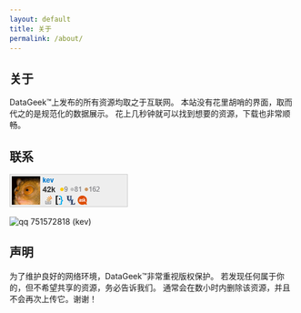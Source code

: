 ```yaml
---
layout: default
title: 关于
permalink: /about/
---
```


## 关于

DataGeek™上发布的所有资源均取之于互联网。
本站没有花里胡哨的界面，取而代之的是规范化的数据展示。
花上几秒钟就可以找到想要的资源，下载也非常顺畅。

## 联系

[![flair][1]][2]

![qq][3] 751572818 (kev)

## 声明

为了维护良好的网络环境，DataGeek™非常重视版权保护。
若发现任何属于你的，但不希望共享的资源，务必告诉我们。
通常会在数小时内删除该资源，并且不会再次上传它。谢谢！

[1]: /img/so.png
[2]: http://stackoverflow.com/users/348785/kev
[3]: http://im.qq.com/favicon.ico
[4]: http://qun.qzone.qq.com/group#!/365277982/home
